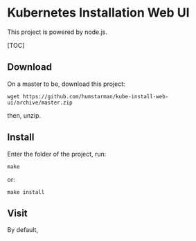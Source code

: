 # Kubernetes Installation Web UI

This project is powered by node.js.  

[TOC]

## Download

On a master to be, download this project:
```
wget https://github.com/humstarman/kube-install-web-ui/archive/master.zip
```
then, unzip.

## Install

Enter the folder of the project, run:
```
make
```
or:
```
make install
```


## Visit

By default,
